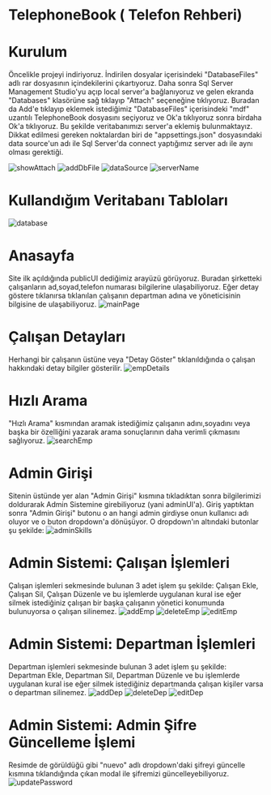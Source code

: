 # TelephoneBook ( Telefon Rehberi)

# Kurulum
Öncelikle projeyi indiriyoruz. İndirilen dosyalar içerisindeki "DatabaseFiles" adlı rar dosyasının içindekilerini çıkartıyoruz. Daha sonra Sql Server Management Studio'yu açıp local server'a bağlanıyoruz ve gelen ekranda "Databases" klasörüne sağ tıklayıp "Attach" seçeneğine tıklıyoruz. Buradan da Add'e tıklayıp eklemek istediğimiz "DatabaseFiles" içerisindeki "mdf" uzantılı TelephoneBook dosyasını seçiyoruz ve Ok'a tıklıyoruz sonra birdaha Ok'a tıklıyoruz. Bu şekilde veritabanımızı server'a eklemiş bulunmaktayız. Dikkat edilmesi gereken noktalardan biri de "appsettings.json" dosyasındaki data source'un adı ile Sql Server'da connect yaptığımız server adı ile aynı olması gerektiği.

![showAttach](https://user-images.githubusercontent.com/56116374/74678059-f2fafc80-51ca-11ea-8011-940fc3fbb4c6.png)
![addDbFile](https://user-images.githubusercontent.com/56116374/74678066-f68e8380-51ca-11ea-862b-d77135bef611.png)
![dataSource](https://user-images.githubusercontent.com/56116374/74678422-fe9af300-51cb-11ea-8420-3b6b81557568.png)
![serverName](https://user-images.githubusercontent.com/56116374/74678608-84b73980-51cc-11ea-88a0-010ef171fcf4.png)

# Kullandığım Veritabanı Tabloları
![database](https://user-images.githubusercontent.com/56116374/74593315-fc555f00-503a-11ea-8d57-ae64d78504e4.png)

# Anasayfa
Site ilk açıldığında publicUI dediğimiz arayüzü görüyoruz. Buradan şirketteki çalışanların ad,soyad,telefon numarası bilgilerine ulaşabiliyoruz. Eğer detay göstere tıklanırsa tıklanılan çalışanın departman adına ve yöneticisinin bilgisine de ulaşabiliyoruz.
![mainPage](https://user-images.githubusercontent.com/56116374/74592787-d5485e80-5035-11ea-930e-15ad97269d06.png)

# Çalışan Detayları
Herhangi bir çalışanın üstüne veya "Detay Göster" tıklanıldığında o çalışan hakkındaki detay bilgiler gösterilir.
![empDetails](https://user-images.githubusercontent.com/56116374/74592973-aa5f0a00-5037-11ea-9a1b-29af007282da.png)

# Hızlı Arama
"Hızlı Arama" kısmından aramak istediğimiz çalışanın adını,soyadını veya başka bir özelliğini yazarak arama sonuçlarının daha verimli çıkmasını sağlıyoruz.
![searchEmp](https://user-images.githubusercontent.com/56116374/74592873-96ff6f00-5036-11ea-9590-a381c03453ba.png)

# Admin Girişi
Sitenin üstünde yer alan "Admin Girişi" kısmına tıkladıktan sonra bilgilerimizi doldurarak Admin Sistemine girebiliyoruz (yani adminUI'a). Giriş yaptıktan sonra "Admin Girişi" butonu o an hangi admin girdiyse onun kullanıcı adı oluyor ve o buton dropdown'a dönüşüyor. O dropdown'ın altındaki butonlar şu şekilde:
![adminSkills](https://user-images.githubusercontent.com/56116374/74593038-7e905400-5038-11ea-86f9-3d7a52719eaa.png)

# Admin Sistemi: Çalışan İşlemleri
Çalışan işlemleri sekmesinde bulunan 3 adet işlem şu şekilde: Çalışan Ekle, Çalışan Sil, Çalışan Düzenle ve bu işlemlerde uygulanan kural ise eğer silmek istediğiniz çalışan bir başka çalışanın yönetici konumunda bulunuyorsa o çalışan silinemez.
![addEmp](https://user-images.githubusercontent.com/56116374/74593120-14c47a00-5039-11ea-9d48-f228656617e1.png)
![deleteEmp](https://user-images.githubusercontent.com/56116374/74593124-1db54b80-5039-11ea-8614-1929294dba1c.png)
![editEmp](https://user-images.githubusercontent.com/56116374/74593129-273eb380-5039-11ea-95ff-fc0cf06abbe1.png)

# Admin Sistemi: Departman İşlemleri
Departman işlemleri sekmesinde bulunan 3 adet işlem şu şekilde: Departman Ekle, Departman Sil, Departman Düzenle ve bu işlemlerde uygulanan kural ise eğer silmek istediğiniz departmanda çalışan kişiler varsa o departman silinemez.
![addDep](https://user-images.githubusercontent.com/56116374/74593190-bba91600-5039-11ea-9d36-0838debaeefe.png)
![deleteDep](https://user-images.githubusercontent.com/56116374/74593194-be0b7000-5039-11ea-82fd-17b9fbb634af.png)
![editDep](https://user-images.githubusercontent.com/56116374/74593197-c2d02400-5039-11ea-973a-8798efbb6b8a.png)

# Admin Sistemi: Admin Şifre Güncelleme İşlemi
Resimde de görüldüğü gibi "nuevo" adlı dropdown'daki şifreyi güncelle kısmına tıklandığında çıkan modal ile şifremizi güncelleyebiliyoruz.
![updatePassword](https://user-images.githubusercontent.com/56116374/74593220-09be1980-503a-11ea-81a8-4fd71d0ebda1.png)

